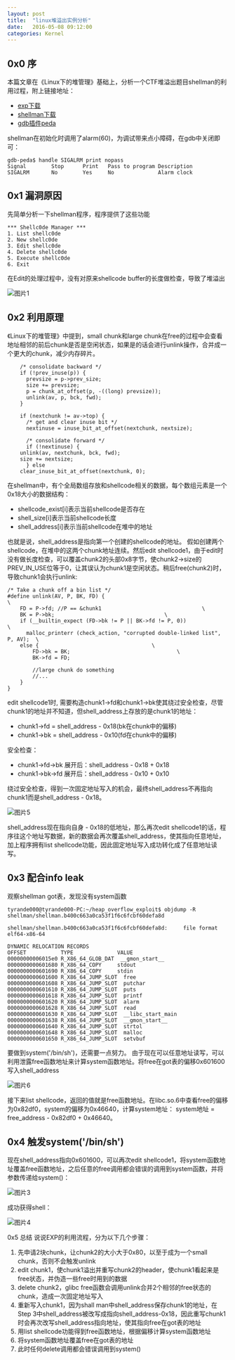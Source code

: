 ```yaml
---
layout: post
title:  "linux堆溢出实例分析"
date:   2016-05-08 09:12:00
categories: Kernel
---
```


## 0x0 序
本篇文章在《Linux下的堆管理》基础上，分析一个CTF堆溢出题目shellman的利用过程，附上链接地址：

- [exp下载](turingsec.github.io/knowledge/posts/glibc_heap_overflow/exp.py)
- [shellman下载](turingsec.github.io/knowledge/posts/glibc_heap_overflow/shellman.zip)
- [gdb插件peda](https://github.com/longld/peda)

shellman在初始化时调用了alarm(60)，为调试带来点小障碍，在gdb中关闭即可：

```
gdb-peda$ handle SIGALRM print nopass
Signal        Stop      Print   Pass to program Description
SIGALRM       No        Yes     No              Alarm clock
```

## 0x1 漏洞原因
先简单分析一下shellman程序，程序提供了这些功能

```
*** Shellc0de Manager ***
1. List shellc0de
2. New shellc0de
3. Edit shellc0de
4. Delete shellc0de
5. Execute shellc0de
6. Exit
```

在Edit的处理过程中，没有对原来shellcode buffer的长度做检查，导致了堆溢出

![图片1](https://turingsec.github.io/knowledge/posts/glibc_heap_overflow/图片1.png)
        
## 0x2 利用原理
《Linux下的堆管理》中提到，small chunk和large chunk在free的过程中会查看地址相邻的前后chunk是否是空闲状态，如果是的话会进行unlink操作，合并成一个更大的chunk，减少内存碎片。

```
    /* consolidate backward */
    if (!prev_inuse(p)) {
      prevsize = p->prev_size;
      size += prevsize;
      p = chunk_at_offset(p, -((long) prevsize));
      unlink(av, p, bck, fwd);
    }

    if (nextchunk != av->top) {
      /* get and clear inuse bit */
      nextinuse = inuse_bit_at_offset(nextchunk, nextsize);

      /* consolidate forward */
      if (!nextinuse) {
	unlink(av, nextchunk, bck, fwd);
	size += nextsize;
      } else
	clear_inuse_bit_at_offset(nextchunk, 0);
```

在shellman中，有个全局数组存放和shellcode相关的数据，每个数组元素是一个0x18大小的数据结构：

- shellcode_exist[i]表示当前shellcode是否存在
- shell_size[i]表示当前shellcode长度
- shell_address[i]表示当前shellcode在堆中的地址

也就是说，shell_address是指向第一个创建的shellcode的地址。
假如创建两个shellcode，在堆中的这两个chunk地址连续。然后edit shellcode1，由于edit时没有做长度检查，可以覆盖chunk2的头部0x8字节，使chunk2->size的PREV_IN_USE位等于0，让其误认为chunk1是空闲状态。稍后free(chunk2)时，导致chunk1会执行unlink:

```
/* Take a chunk off a bin list */
#define unlink(AV, P, BK, FD) {                                               \
    FD = P->fd;	//P == &chunk1					              \
    BK = P->bk;								      \
    if (__builtin_expect (FD->bk != P || BK->fd != P, 0))		      \
      malloc_printerr (check_action, "corrupted double-linked list", P, AV);  \
    else {								      \
        FD->bk = BK;							      \
        BK->fd = FD;
      
        //large chunk do something
        //...
    }
}
```

edit shellcode1时, 需要构造chunk1->fd和chunk1->bk使其绕过安全检查，尽管chunk1的地址并不知道，但shell_address上存放的是chunk1的地址：

- chunk1->fd = shell_address - 0x18(bk在chunk中的偏移)
- chunk1->bk = shell_address - 0x10(fd在chunk中的偏移)

安全检查：

- chunk1->fd->bk 展开后：shell_address - 0x18 + 0x18
- chunk1->bk->fd 展开后：shell_address - 0x10 + 0x10

绕过安全检查，得到一次固定地址写入的机会，最终shell_address不再指向chunk1而是shell_address - 0x18。

![图片5](https://turingsec.github.io/knowledge/posts/glibc_heap_overflow/图片5.png)

shell_address现在指向自身 - 0x18的低地址，那么再次edit shellcode1的话，程序往这个地址写数据，新的数据会再次覆盖shell_address，使其指向任意地址，加上程序拥有list shellcode功能，因此固定地址写入成功转化成了任意地址读写。

## 0x3 配合info leak
观察shellman got表，发现没有system函数

```
tyrande000@tyrande000-PC:~/heap_overflow_exploit$ objdump -R shellman/shellman.b400c663a0ca53f1f6c6fcbf60defa8d 

shellman/shellman.b400c663a0ca53f1f6c6fcbf60defa8d:     file format elf64-x86-64

DYNAMIC RELOCATION RECORDS
OFFSET           TYPE              VALUE 
00000000006015e0 R_X86_64_GLOB_DAT  __gmon_start__
0000000000601680 R_X86_64_COPY     stdout
0000000000601690 R_X86_64_COPY     stdin
0000000000601600 R_X86_64_JUMP_SLOT  free
0000000000601608 R_X86_64_JUMP_SLOT  putchar
0000000000601610 R_X86_64_JUMP_SLOT  puts
0000000000601618 R_X86_64_JUMP_SLOT  printf
0000000000601620 R_X86_64_JUMP_SLOT  alarm
0000000000601628 R_X86_64_JUMP_SLOT  read
0000000000601630 R_X86_64_JUMP_SLOT  __libc_start_main
0000000000601638 R_X86_64_JUMP_SLOT  __gmon_start__
0000000000601640 R_X86_64_JUMP_SLOT  strtol
0000000000601648 R_X86_64_JUMP_SLOT  malloc
0000000000601650 R_X86_64_JUMP_SLOT  setvbuf
```

要做到system('/bin/sh')，还需要一点努力。
由于现在可以任意地址读写，可以利用泄露free函数地址来计算system函数地址。将free在got表的偏移0x601600写入shell_address

![图片6](https://turingsec.github.io/knowledge/posts/glibc_heap_overflow/图片6.png)

接下来list shellcode，返回的值就是free函数地址。在libc.so.6中查看free的偏移为0x82df0，system的偏移为0x46640，计算system地址：
system地址 = free_address - 0x82df0 + 0x46640。

## 0x4 触发system('/bin/sh')
现在shell_address指向0x601600，可以再次edit shellcode1，将system函数地址覆盖free函数地址，之后任意的free调用都会错误的调用到system函数，并将参数传递给system()：

![图片3](https://turingsec.github.io/knowledge/posts/glibc_heap_overflow/图片3.png)

成功获得shell：

![图片4](https://turingsec.github.io/knowledge/posts/glibc_heap_overflow/图片4.png)

0x5 总结
说说EXP的利用流程，分为以下几个步骤：

1. 先申请2块chunk，让chunk2的大小大于0x80，以至于成为一个small chunk，否则不会触发unlink
2. edit chunk1，使chunk1溢出并重写chunk2的header，使chunk1看起来是free状态，并伪造一些free时用到的数据
3. delete chunk2，glibc free函数会调用unlink合并2个相邻的free状态的chunk，造成一次固定地址写入
4. 重新写入chunk1，因为shall man中shell_address保存chunk1的地址，在Step 3中shell_address被改写成指向shell_address-0x18，因此重写chunk1时会再次改写shell_address指向地址，使其指向free在got表的地址
5. 用list shellcode功能得到free函数地址，根据偏移计算system函数地址
6. 将system函数地址覆盖free在got表的地址
7. 此时任何delete调用都会错误调用到system()